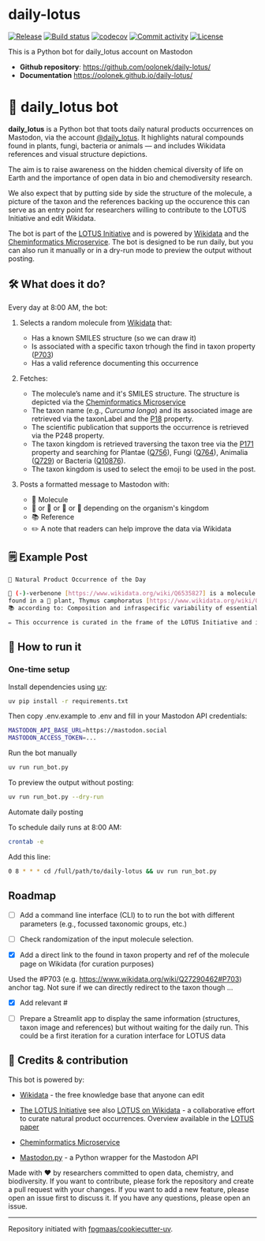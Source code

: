 # daily-lotus

[![Release](https://img.shields.io/github/v/release/oolonek/daily-lotus)](https://img.shields.io/github/v/release/oolonek/daily-lotus)
[![Build status](https://img.shields.io/github/actions/workflow/status/oolonek/daily-lotus/main.yml?branch=main)](https://github.com/oolonek/daily-lotus/actions/workflows/main.yml?query=branch%3Amain)
[![codecov](https://codecov.io/gh/oolonek/daily-lotus/branch/main/graph/badge.svg)](https://codecov.io/gh/oolonek/daily-lotus)
[![Commit activity](https://img.shields.io/github/commit-activity/m/oolonek/daily-lotus)](https://img.shields.io/github/commit-activity/m/oolonek/daily-lotus)
[![License](https://img.shields.io/github/license/oolonek/daily-lotus)](https://img.shields.io/github/license/oolonek/daily-lotus)

This is a Python bot for daily_lotus account on Mastodon

- **Github repository**: <https://github.com/oolonek/daily-lotus/>
- **Documentation** <https://oolonek.github.io/daily-lotus/>

# 🤖 daily_lotus bot

**daily_lotus** is a Python bot that toots daily natural products occurrences on Mastodon, via the account [@daily_lotus](https://mastodon.social/@daily_lotus).
It highlights natural compounds found in plants, fungi, bacteria or animals — and includes Wikidata references and visual structure depictions.

The aim is to raise awareness on the hidden chemical diversity of life on Earth and the importance of open data in bio and chemodiversity research.

We also expect that by putting side by side the structure of the molecule, a picture of the taxon and the references backing up the occurence this can serve as an entry point for researchers willing to contribute to the LOTUS Initiative and edit Wikidata.

The bot is part of the [LOTUS Initiative](https://lotus.nprod.net/) and is powered by [Wikidata](https://www.wikidata.org/wiki/Wikidata:Main_Page) and the [Cheminformatics Microservice](https://docs.api.naturalproducts.net/).
The bot is designed to be run daily, but you can also run it manually or in a dry-run mode to preview the output without posting.



## 🛠️ What does it do?

Every day at 8:00 AM, the bot:

1. Selects a random molecule from [Wikidata](https://www.wikidata.org/wiki/) that:
   - Has a known SMILES structure (so we can draw it)
   - Is associated with a specific taxon trhough the find in taxon property ([P703](https://www.wikidata.org/wiki/Property:P703))
   - Has a valid reference documenting this occurrence

2. Fetches:
   - The molecule’s name and it's SMILES structure. The structure is depicted via the [Cheminformatics Microservice](https://docs.api.naturalproducts.net/)
   - The taxon name (e.g., _Curcuma longa_) and its associated image are retrieved via the taxonLabel and the [P18](https://www.wikidata.org/wiki/Property:P18) property.
   - The scientific publication that supports the occurrence is retrieved via the P248 property.
   - The taxon kingdom is retrieved traversing the taxon tree via the [P171](https://www.wikidata.org/wiki/Property:P171) property and searching for Plantae ([Q756](https://www.wikidata.org/wiki/Q756)), Fungi ([Q764](https://www.wikidata.org/wiki/Q754)), Animalia ([Q729](https://www.wikidata.org/wiki/Q729)) or Bacteria ([Q10876](https://www.wikidata.org/wiki/Q10876)).
    - The taxon kingdom is used to select the emoji to be used in the post.


3. Posts a formatted message to Mastodon with:
   - 🧪 Molecule
   - 🌿 or 🍄 or 🐛 or 🦠 depending on the organism's kingdom
   - 📚 Reference
   - ✏️ A note that readers can help improve the data via Wikidata



## 🗒️ Example Post

```bash
📣 Natural Product Occurrence of the Day

🧪 (-)-verbenone [https://www.wikidata.org/wiki/Q6535827] is a molecule
found in a 🌿 plant, Thymus camphoratus [https://www.wikidata.org/wiki/Q145377]
📚 according to: Composition and infraspecific variability of essential oil from Thymus camphoratus [https://www.wikidata.org/wiki/Q58423750]

✏️ This occurrence is curated in the frame of the LOTUS Initiative and is available on Wikidata [https://www.wikidata.org/wiki/]. If you spot an error, feel free to improve it!
````


## 🚀 How to run it

### One-time setup

Install dependencies using [uv](https://github.com/astral-sh/uv):

```bash
uv pip install -r requirements.txt
```


Then copy .env.example to .env and fill in your Mastodon API credentials:

```bash
MASTODON_API_BASE_URL=https://mastodon.social
MASTODON_ACCESS_TOKEN=...
```

Run the bot manually


```bash
uv run run_bot.py
```

To preview the output without posting:

```bash
uv run run_bot.py --dry-run
```

Automate daily posting

To schedule daily runs at 8:00 AM:

```bash
crontab -e
```
Add this line:

```bash
0 8 * * * cd /full/path/to/daily-lotus && uv run run_bot.py
```

## Roadmap

- [ ] Add a command line interface (CLI) to to run the bot with different parameters (e.g., focussed taxonomic groups, etc.)

- [ ] Check randomization of the input molecule selection.

- [x] Add a direct link to the found in taxon property and ref of the molecule page on Wikidata (for curation purposes)

Used the #P703 (e.g. https://www.wikidata.org/wiki/Q27290462#P703) anchor tag. Not sure if we can directly redirect to the taxon though ...

- [x] Add relevant #

- [ ] Prepare a Streamlit app to display the same information (structures, taxon image and references) but without waiting for the daily run. This could be a first iteration for a curation interface for LOTUS data


## 🧬 Credits & contribution

This bot is powered by:

- [Wikidata](https://www.wikidata.org/wiki/Wikidata:Main_Page) - the free knowledge base that anyone can edit

- [The LOTUS Initiative](https://lotus.nprod.net/) see also [LOTUS on Wikidata](https://lotus.nprod.net/) - a collaborative effort to curate natural product occurrences. Overview available in the [LOTUS paper](https://doi.org/10.7554%2FELIFE.70780)

- [Cheminformatics Microservice](https://docs.api.naturalproducts.net/)

- [Mastodon.py](https://mastodonpy.readthedocs.io/en/stable/) - a Python wrapper for the Mastodon API


Made with ❤️ by researchers committed to open data, chemistry, and biodiversity.
If you want to contribute, please fork the repository and create a pull request with your changes.
If you want to add a new feature, please open an issue first to discuss it.
If you have any questions, please open an issue.

---

Repository initiated with [fpgmaas/cookiecutter-uv](https://github.com/fpgmaas/cookiecutter-uv).
